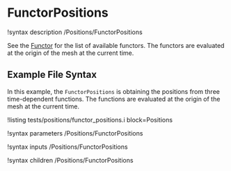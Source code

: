 # FunctorPositions

!syntax description /Positions/FunctorPositions

See the [Functor](syntax/Functors/index.md) for the list of available functors.
The functors are evaluated at the origin of the mesh at the current time.

## Example File Syntax

In this example, the `FunctorPositions` is obtaining the positions from three time-dependent functions.
The functions are evaluated at the origin of the mesh at the current time.

!listing tests/positions/functor_positions.i block=Positions

!syntax parameters /Positions/FunctorPositions

!syntax inputs /Positions/FunctorPositions

!syntax children /Positions/FunctorPositions
